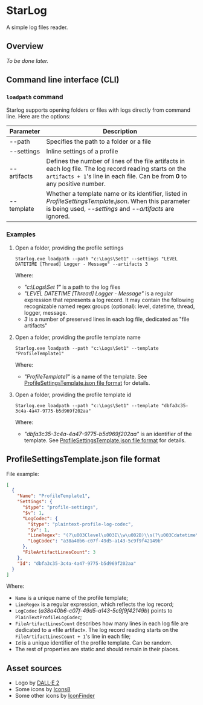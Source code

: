 # StarLog

A simple log files reader.

## Overview

*To be done later.*

## Command line interface (CLI)

### `loadpath` command

Starlog supports opening folders or files with logs directly from command line. Here are the options:

| Parameter     | Description                                          |
|---------------|------------------------------------------------------|
| \-\-path      | Specifies the path to a folder or a file             |
| \-\-settings  | Inline settings of a profile                         |
| \-\-artifacts | Defines the number of lines of the file artifacts in each log file. The log record reading starts on the `artifacts + 1`'s line in each file. Can be from **0** to any positive number. |
| \-\-template  | Whether a template name or its identifier, listed in *ProfileSettingsTemplate.json*. When this parameter is being used, *\-\-settings* and *\-\-artifacts* are ignored. |

### Examples

1. Open a folder, providing the profile settings

    ```batch
    Starlog.exe loadpath --path "c:\Logs\Set1" --settings "LEVEL DATETIME [Thread] Logger - Message" --artifacts 3
    ```

    Where:

    * *"c:\Logs\Set 1"* is a path to the log files
    * *"LEVEL DATETIME [Thread] Logger - Message"* is a regular expression that represents a log record. It may contain the following recognizable named regex groups (optional): level, datetime, thread, logger, message.
    * *3* is a number of preserved lines in each log file, dedicated as "file artifacts"

2. Open a folder, providing the profile template name

    ```batch
    Starlog.exe loadpath --path "c:\Logs\Set1" --template "ProfileTemplate1"
    ```

    Where:

    * *"ProfileTemplate1"* is a name of the template. See [ProfileSettingsTemplate.json file format](#profilesettingstemplatejson-file-format) for details.

3. Open a folder, providing the profile template id

    ```batch
    Starlog.exe loadpath --path "c:\Logs\Set1" --template "dbfa3c35-3c4a-4a47-9775-b5d969f202aa"
    ```

    Where:

    * *"dbfa3c35-3c4a-4a47-9775-b5d969f202aa"* is an identifier of the template. See [ProfileSettingsTemplate.json file format](#profilesettingstemplatejson-file-format) for details.

## ProfileSettingsTemplate.json file format

File example:

```json
[
  {
    "Name": "ProfileTemplate1",
    "Settings": {
      "$type": "profile-settings",
      "$v": 1,
      "LogCodec": {
        "$type": "plaintext-profile-log-codec",
        "$v": 1,
        "LineRegex": "(?\u003Clevel\u003E\\w\u002B)\\s(?\u003Cdatetime\u003E[\\d\\-:\\.]\u002B\\s[\\d\\-:\\.]\u002B)\\s\\[(?\u003Cthread\u003E\\w\u002B)\\]\\s(?\u003Clogger\u003E[^\\s]\u002B)\\s-\\s(?\u003Cmessage\u003E.\u002B)",
        "LogCodec": "a38a40b6-c07f-49d5-a143-5c9f9f42149b"
      },
      "FileArtifactLinesCount": 3
    },
    "Id": "dbfa3c35-3c4a-4a47-9775-b5d969f202aa"
  }
]
```

Where:

* `Name` is a unique name of the profile template;
* `LineRegex` is a regular expression, which reflects the log record;
* `LogCodec` (*a38a40b6-c07f-49d5-a143-5c9f9f42149b*) points to `PlainTextProfileLogCodec`;
* `FileArtifactLinesCount` describes how many lines in each log file are dedicated to a «file artifact». The log record reading starts on the `FileArtifactLinesCount + 1`'s line in each file;
* `Id` is a unique identifier of the profile template. Can be random.
* The rest of properties are static and should remain in their places.

## Asset sources

* Logo by [DALL·E 2](https://openai.com/dall-e-2/)
* Some icons by [Icons8](https://icons8.com)
* Some other icons by [IconFinder](https://www.iconfinder.com/)

